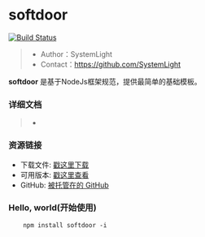 # softdoor

[![Build Status](https://www.travis-ci.org/SystemLight/softdoor.svg?branch=master)](https://www.travis-ci.org/SystemLight/softdoor)

> * Author：SystemLight  
> * Contact：https://github.com/SystemLight

**softdoor** 是基于NodeJs框架规范，提供最简单的基础模板。

### 详细文档
> * 

### 资源链接

* 下载文件: [戳这里下载]()
* 可用版本: [戳这里查看]()
* GitHub: [被托管在的 GitHub]()

### Hello, world(开始使用)
```
    npm install softdoor -i
```
